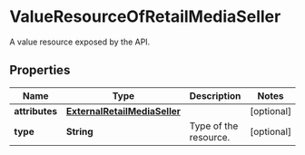 

# ValueResourceOfRetailMediaSeller

A value resource exposed by the API.

## Properties

| Name | Type | Description | Notes |
|------------ | ------------- | ------------- | -------------|
|**attributes** | [**ExternalRetailMediaSeller**](ExternalRetailMediaSeller.md) |  |  [optional] |
|**type** | **String** | Type of the resource. |  [optional] |



